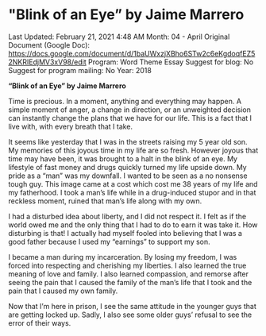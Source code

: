 # "Blink of an Eye” by Jaime Marrero

Last Updated: February 21, 2021 4:48 AM
Month: 04 - April
Original Document (Google Doc): https://docs.google.com/document/d/1baUWxzjXBho6STw2c6eKgdoqfEZ52NKRIEdjMV3xV98/edit
Program: Word Theme Essay
Suggest for blog: No
Suggest for program mailing: No
Year: 2018

**“Blink of an Eye” by Jaime Marrero**

Time is precious. In a moment, anything and everything may happen. A simple moment of anger, a change in direction, or an unweighted decision can instantly change the plans that we have for our life. This is a fact that I live with, with every breath that I take.

It seems like yesterday that I was in the streets raising my 5 year old son. My memories of this joyous time in my life are so fresh. However joyous that time may have been, it was brought to a halt in the blink of an eye. My lifestyle of fast money and drugs quickly turned my life upside down. My pride as a “man” was my downfall. I wanted to be seen as a no nonsense tough guy. This image came at a cost which cost me 38 years of my life and my fatherhood. I took a man’s life while in a drug-induced stupor and in that reckless moment, ruined that man’s life along with my own.

I had a disturbed idea about liberty, and I did not respect it. I felt as if the world owed me and the only thing that I had to do to earn it was take it. How disturbing is that! I actually had myself fooled into believing that I was a good father because I used my “earnings” to support my son.

I became a man during my incarceration. By losing my freedom, I was forced into respecting and cherishing my liberties. I also learned the true meaning of love and family. I also learned compassion, and remorse after seeing the pain that I caused the family of the man’s life that I took and the pain that I caused my own family.

Now that I’m here in prison, I see the same attitude in the younger guys that are getting locked up. Sadly, I also see some older guys’ refusal to see the error of their ways.